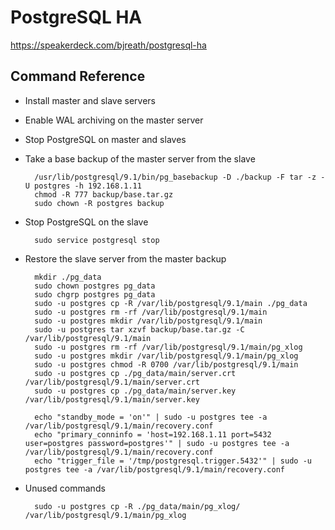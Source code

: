 # PostgreSQL HA

https://speakerdeck.com/bjreath/postgresql-ha

## Command Reference

* Install master and slave servers
* Enable WAL archiving on the master server
* Stop PostgreSQL on master and slaves
* Take a base backup of the master server from the slave

        /usr/lib/postgresql/9.1/bin/pg_basebackup -D ./backup -F tar -z -U postgres -h 192.168.1.11
        chmod -R 777 backup/base.tar.gz
        sudo chown -R postgres backup

* Stop PostgreSQL on the slave

        sudo service postgresql stop

* Restore the slave server from the master backup

        mkdir ./pg_data
        sudo chown postgres pg_data
        sudo chgrp postgres pg_data
        sudo -u postgres cp -R /var/lib/postgresql/9.1/main ./pg_data
        sudo -u postgres rm -rf /var/lib/postgresql/9.1/main
        sudo -u postgres mkdir /var/lib/postgresql/9.1/main
        sudo -u postgres tar xzvf backup/base.tar.gz -C /var/lib/postgresql/9.1/main
        sudo -u postgres rm -rf /var/lib/postgresql/9.1/main/pg_xlog
        sudo -u postgres mkdir /var/lib/postgresql/9.1/main/pg_xlog
        sudo -u postgres chmod -R 0700 /var/lib/postgresql/9.1/main
        sudo -u postgres cp ./pg_data/main/server.crt /var/lib/postgresql/9.1/main/server.crt
        sudo -u postgres cp ./pg_data/main/server.key /var/lib/postgresql/9.1/main/server.key

        echo "standby_mode = 'on'" | sudo -u postgres tee -a /var/lib/postgresql/9.1/main/recovery.conf
        echo "primary_conninfo = 'host=192.168.1.11 port=5432 user=postgres password=postgres'" | sudo -u postgres tee -a /var/lib/postgresql/9.1/main/recovery.conf
        echo "trigger_file = '/tmp/postgresql.trigger.5432'" | sudo -u postgres tee -a /var/lib/postgresql/9.1/main/recovery.conf


* Unused commands

        sudo -u postgres cp -R ./pg_data/main/pg_xlog/ /var/lib/postgresql/9.1/main/pg_xlog

